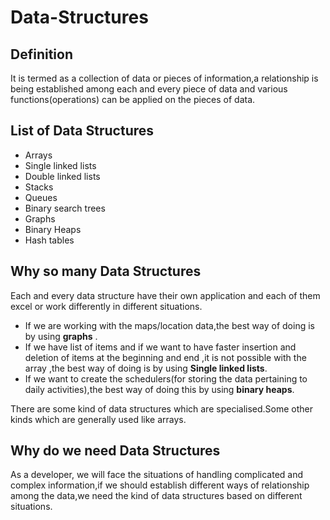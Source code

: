 # Data-Structures

## Definition

It is termed as a collection of data or pieces of information,a relationship is being established among each and every piece of data and various functions(operations) can be applied on the pieces of data.

## List of Data Structures
* Arrays
* Single linked lists
* Double linked lists
* Stacks
* Queues
* Binary search trees
* Graphs
* Binary Heaps
* Hash tables


## Why so many Data Structures

Each and every data structure have their own application and each of them excel or work differently in different situations.
  
  * If we are working with the maps/location data,the best way of doing is by using **graphs** . 
  * If we have list of items and if we want to have faster insertion and deletion of items at the beginning and end ,it is not possible with the array ,the best way of doing is by using **Single linked lists**.
  * If we want to create the schedulers(for storing the data pertaining to daily activities),the best way of doing this by using **binary heaps**.

 There are some kind of data structures which are specialised.Some other kinds which are generally used like arrays.

 ## Why do we need Data Structures

 As a developer, we will face the situations of handling complicated and complex information,if we should establish different ways of relationship among the data,we need the kind of data structures based on different situations.
